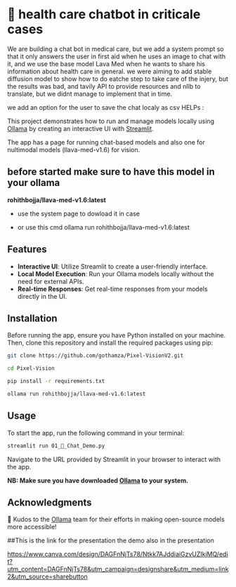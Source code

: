 # 🚀 health care chatbot in criticale cases
We are building a chat bot in medical care, but we add a system prompt so that it only answers the user in first aid when he uses an image to chat with it, and we use the base model Lava Med when he wants to share his information about health care in general. we were aiming to add stable diffusion model to show how to do eatche step to take care of the injery, but the results was bad, and tavily API to provide resources and nllb to translate, but we didnt manage to implement that in time.

we add an option for the user to save the chat localy as csv 
HELPs :

This project demonstrates how to run and manage models locally using [Ollama](https://ollama.com/) by creating an interactive UI with [Streamlit](https://streamlit.io).

The app has a page for running chat-based models and also one for nultimodal models (llava-med-v1.6) for vision.

## before started make sure to have this model in your ollama 

  **rohithbojja/llava-med-v1.6:latest**

- use the system page to dowload it in case 

- or use this cmd ollama run rohithbojja/llava-med-v1.6:latest


## Features

- **Interactive UI**: Utilize Streamlit to create a user-friendly interface.
- **Local Model Execution**: Run your Ollama models locally without the need for external APIs.
- **Real-time Responses**: Get real-time responses from your models directly in the UI.

## Installation

Before running the app, ensure you have Python installed on your machine. Then, clone this repository and install the required packages using pip:

```bash
git clone https://github.com/gothamza/Pixel-VisionV2.git
```

```bash
cd Pixel-Vision
```

```bash
pip install -r requirements.txt
```
```bash
ollama run rohithbojja/llava-med-v1.6:latest
```
## Usage

To start the app, run the following command in your terminal:

```bash
streamlit run 01_💬_Chat_Demo.py
```

Navigate to the URL provided by Streamlit in your browser to interact with the app.

**NB: Make sure you have downloaded [Ollama](https://ollama.com/) to your system.**



## Acknowledgments

👏 Kudos to the [Ollama](https://ollama.com/) team for their efforts in making open-source models more accessible!


##This is the link for the presentation 
the demo also in the presentation

https://www.canva.com/design/DAGFnNjTs78/Ntkk7AJddiaiGzvUZIkjMQ/edit?utm_content=DAGFnNjTs78&utm_campaign=designshare&utm_medium=link2&utm_source=sharebutton